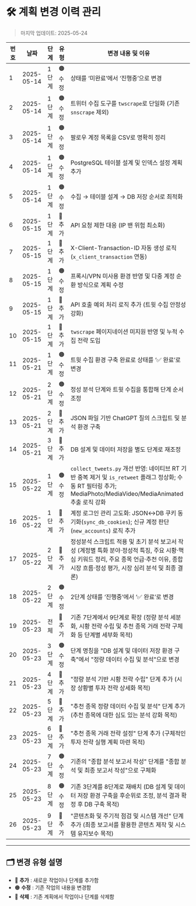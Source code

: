 # 🛠️ 계획 변경 이력 관리

> 마지막 업데이트: 2025-05-24

| 번호 | 날짜         | 단계  | 유형    | 변경 내용 및 이유                                                                                                                     |
| -- | ---------- | --- | ----- | ------------------------------------------------------------------------------------------------------------------------------ |
| 1  | 2025-05-14 | 1단계 | 🟠 수정 | 상태를 ‘미완료’에서 ‘진행중’으로 변경                                                                                                         |
| 2  | 2025-05-14 | 1단계 | 🟠 수정 | 트위터 수집 도구를 `twscrape`로 단일화 (기존 `snscrape` 제외)                                                                                  |
| 3  | 2025-05-14 | 1단계 | 🟠 수정 | 팔로우 계정 목록을 CSV로 명확히 정리                                                                                                         |
| 4  | 2025-05-14 | 1단계 | 🟠 수정 | PostgreSQL 테이블 설계 및 인덱스 설정 계획 추가                                                                                               |
| 5  | 2025-05-14 | 1단계 | 🟠 수정 | 수집 → 테이블 설계 → DB 저장 순서로 최적화                                                                                                    |
| 6  | 2025-05-15 | 1단계 | 🔵 추가 | API 요청 제한 대응 (IP 밴 위험 최소화)                                                                                                     |
| 7  | 2025-05-15 | 1단계 | 🔵 추가 | X-Client-Transaction-ID 자동 생성 로직 (`x_client_transaction` 연동)                                                                   |
| 8  | 2025-05-15 | 1단계 | 🟠 수정 | 프록시/VPN 미사용 환경 반영 및 다중 계정 순환 방식으로 계획 수정                                                                                        |
| 9  | 2025-05-15 | 1단계 | 🔵 추가 | API 호출 예외 처리 로직 추가 (트윗 수집 안정성 강화)                                                                                              |
| 10 | 2025-05-15 | 1단계 | 🔵 추가 | `twscrape` 페이지네이션 미지원 반영 및 누적 수집 전략 도입                                                                                         |
| 11 | 2025-05-21 | 1단계 | 🟠 수정 | 트윗 수집 환경 구축 완료로 상태를 ‘✅ 완료’로 변경                                                                                                 |
| 12 | 2025-05-21 | 2단계 | 🟠 수정 | 정성 분석 단계와 트윗 수집을 통합해 단계 순서 조정                                                                                                  |
| 13 | 2025-05-21 | 2단계 | 🔵 추가 | JSON 파일 기반 ChatGPT 질의 스크립트 및 분석 환경 구축                                                                                          |
| 14 | 2025-05-21 | 3단계 | 🔵 추가 | DB 설계 및 데이터 저장을 별도 단계로 재조정                                                                                                     |
| 15 | 2025-05-22 | 1단계 | 🟠 수정 | `collect_tweets.py` 개선 반영: 네이티브 RT 기반 중복 제거 및 `is_retweet` 플래그 정상화; 수동 RT 필터링 추가; MediaPhoto/MediaVideo/MediaAnimated 추출 로직 강화 |
| 16 | 2025-05-22 | 1단계 | 🔵 추가 | 계정 로그인 관리 고도화: JSON↔DB 쿠키 동기화(`sync_db_cookies`); 신규 계정 판단(`new_accounts`) 로직 추가                                               |
| 17 | 2025-05-22 | 2단계 | 🔵 추가 | 정성분석 스크립트 적용 및 초기 분석 보고서 작성 (계정별 특화 분야·정성적 특징, 주요 시황·핵심 키워드 정리, 주요 종목 언급·추천 이유, 종합 시장 흐름·정성 평가, 시장 심리 분석 및 최종 결론)              |
| 18 | 2025-05-22 | 2단계 | 🟠 수정 | 2단계 상태를 ‘진행중’에서 ‘✅ 완료’로 변경                                                                                                     |
| 19 | 2025-05-23 | 전체  | 🔵 추가 | 기존 7단계에서 9단계로 확장 (정량 분석 세분화, 시황 전략 수립 및 추천 종목 거래 전략 구체화 등 단계별 세부화 목적)                                                          |
| 20 | 2025-05-23 | 3단계 | 🟠 수정 | 단계 명칭을 "DB 설계 및 데이터 저장 환경 구축"에서 "정량 데이터 수집 및 분석"으로 변경                                                                          |
| 21 | 2025-05-23 | 4단계 | 🔵 추가 | "정량 분석 기반 시황 전략 수립" 단계 추가 (시장 상황별 투자 전략 상세화 목적)                                                                                |
| 22 | 2025-05-23 | 5단계 | 🔵 추가 | "추천 종목 정량 데이터 수집 및 분석" 단계 추가 (추천 종목에 대한 심도 있는 분석 강화 목적)                                                                        |
| 23 | 2025-05-23 | 6단계 | 🔵 추가 | "추천 종목 거래 전략 설정" 단계 추가 (구체적인 투자 전략 실행 계획 마련 목적)                                                                                |
| 24 | 2025-05-23 | 7단계 | 🟠 수정 | 기존의 "종합 분석 보고서 작성" 단계를 "종합 분석 및 최종 보고서 작성"으로 구체화                                                                               |
| 25 | 2025-05-23 | 8단계 | 🟠 수정 | 기존 3단계를 8단계로 재배치 (DB 설계 및 데이터 저장 환경 구축을 후순위로 조정, 분석 결과 확정 후 DB 구축 목적)                                                          |
| 26 | 2025-05-23 | 9단계 | 🔵 추가 | "콘텐츠화 및 주기적 점검 및 시스템 개선" 단계 추가 (최종 보고서를 활용한 콘텐츠 제작 및 시스템 유지보수 목적)                                                              |

---

## 🗂️ **변경 유형 설명**

* 🔵 **추가** : 새로운 작업이나 단계를 추가함
* 🟠 **수정** : 기존 작업의 내용을 변경함
* 🔴 **삭제** : 기존 계획에서 작업이나 단계를 삭제함
